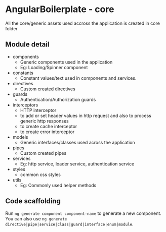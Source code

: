 # AngularBoilerplate - core

All the core/generic assets used accross the application is created in core folder

## Module detail

- components
    - Generic components used in the application
    - Eg: Loading/Spinner component
- constants
    - Constant values/text used in components and services.
- directives
    - Custom created directives
- guards
    - Authentication/Authorization guards
- interceptors
    - HTTP interceptor
    - to add or set header values in http request and also to process generic http responses
    - to create cache interceptor
    - to create error interceptor
- models
    - Generic interfaces/classes used across the application
- pipes
    - Custom created pipes
- services
    - Eg: http service, loader service, authentication service
- styles
    - common css styles
- utils
    - Eg: Commonly used helper methods

## Code scaffolding

Run `ng generate component component-name` to generate a new component. You can also use `ng generate directive|pipe|service|class|guard|interface|enum|module`.